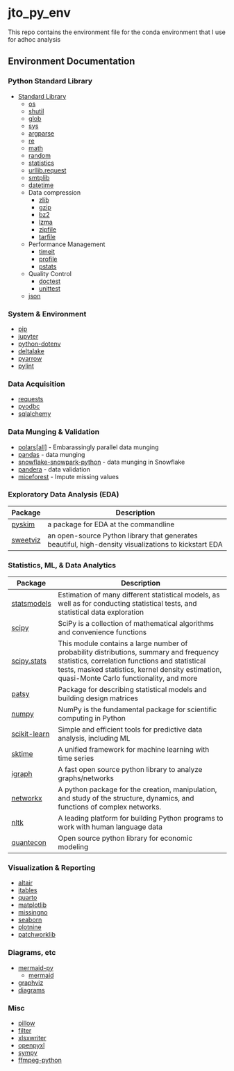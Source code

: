 # jto_py_env

This repo contains the environment file for the conda environment that I use for adhoc analysis

## Environment Documentation

### Python Standard Library

-   [Standard Library](https://docs.python.org/3/library/index.html)
    -   [os](https://docs.python.org/3/library/os.html#module-os)
    -   [shutil](https://docs.python.org/3/library/shutil.html#module-shutil)
    -   [glob](https://docs.python.org/3/library/glob.html#module-glob)
    -   [sys](https://docs.python.org/3/library/sys.html#module-sys)
    -   [argparse](https://docs.python.org/3/library/argparse.html#module-argparse)
    -   [re](https://docs.python.org/3/library/re.html#module-re)
    -   [math](https://docs.python.org/3/library/math.html#module-math)
    -   [random](https://docs.python.org/3/library/random.html#module-random)
    -   [statistics](https://docs.python.org/3/library/statistics.html#module-statistics)
    -   [urllib.request](https://docs.python.org/3/library/urllib.request.html#module-urllib.request)
    -   [smtplib](https://docs.python.org/3/library/smtplib.html#module-smtplib)
    -   [datetime](https://docs.python.org/3/library/datetime.html#module-datetime)
    -   Data compression
        -   [zlib](https://docs.python.org/3/library/zlib.html#module-zlib)
        -   [gzip](https://docs.python.org/3/library/gzip.html#module-gzip)
        -   [bz2](https://docs.python.org/3/library/bz2.html#module-bz2)
        -   [lzma](https://docs.python.org/3/library/lzma.html#module-lzma)
        -   [zipfile](https://docs.python.org/3/library/zipfile.html#module-zipfile)
        -   [tarfile](https://docs.python.org/3/library/tarfile.html#module-tarfile)
    -   Performance Management
        -   [timeit](https://docs.python.org/3/library/timeit.html#module-timeit)
        -   [profile](https://docs.python.org/3/library/profile.html#module-profile)
        -   [pstats](https://docs.python.org/3/library/profile.html#module-pstats)
    -   Quality Control
        -   [doctest](https://docs.python.org/3/library/doctest.html#module-doctest)
        -   [unittest](https://docs.python.org/3/library/unittest.html#module-unittest)
    -   [json](https://docs.python.org/3/library/json.html#module-json)

### System & Environment

-   [pip](https://pip.pypa.io/en/stable/index.html)
-   [jupyter](https://docs.jupyter.org/en/latest/)
-   [python-dotenv](https://saurabh-kumar.com/python-dotenv/)
-   [deltalake](https://delta-io.github.io/delta-rs/)
-   [pyarrow](https://arrow.apache.org/docs/python/index.html)
-   [pylint](https://www.pylint.org/)

### Data Acquisition

-   [requests](https://requests.readthedocs.io/en/latest/)
-   [pyodbc](https://github.com/mkleehammer/pyodbc/wiki)
-   [sqlalchemy](https://docs.sqlalchemy.org/en/20/)

### Data Munging & Validation

-   [polars\[all\]](https://docs.pola.rs/) - Embarassingly parallel data munging
-   [pandas](https://pandas.pydata.org/docs/) - data munging
-   [snowflake-snowpark-python](https://docs.snowflake.com/en/developer-guide/snowpark/python/index) - data munging in Snowflake
-   [pandera](https://pandera.readthedocs.io/en/latest/) - data validation
-   [miceforest](https://miceforest.readthedocs.io/en/latest/) - Impute missing values

### Exploratory Data Analysis (EDA)

| Package                                             | Description                                                                                          |
|---------------|---------------------------------------------------------|
| [pyskim](https://github.com/kpj/pyskim)             | a package for EDA at the commandline                                                                 |
| [sweetviz](https://github.com/fbdesignpro/sweetviz) | an open-source Python library that generates beautiful, high-density visualizations to kickstart EDA |

### Statistics, ML, & Data Analytics

| Package                                                                                                         | Description                                                                                                                                                                                                                              |
|---------------|---------------------------------------------------------|
| [statsmodels](https://www.statsmodels.org/stable/index.html)                                                    | Estimation of many different statistical models, as well as for conducting statistical tests, and statistical data exploration                                                                                                           |
| [scipy](https://docs.scipy.org/doc/scipy/)                                                                      | SciPy is a collection of mathematical algorithms and convenience functions                                                                                                                                                               |
|  [scipy.stats](https://docs.scipy.org/doc/scipy/reference/stats.html#statsrefmanual "scipy.stats submodule")    | This module contains a large number of probability distributions, summary and frequency statistics, correlation functions and statistical tests, masked statistics, kernel density estimation, quasi-Monte Carlo functionality, and more |
| [patsy](https://patsy.readthedocs.io/en/latest/)                                                                | Package for describing statistical models and building design matrices                                                                                                                                                                   |
| [numpy](https://numpy.org/doc/)                                                                                 | NumPy is the fundamental package for scientific computing in Python                                                                                                                                                                      |
| [scikit-learn](https://scikit-learn.org/stable/user_guide.html)                                                 | Simple and efficient tools for predictive data analysis, including ML                                                                                                                                                                    |
| [sktime](https://www.sktime.net/en/latest/index.html)                                                           | A unified framework for machine learning with time series                                                                                                                                                                                |
| [igraph](https://python.igraph.org/en/stable/)                                                                  | A fast open source python library to analyze graphs/networks                                                                                                                                                                             |
| [networkx](https://networkx.org/documentation/stable/)                                                          | A python package for the creation, manipulation, and study of the structure, dynamics, and functions of complex networks.                                                                                                                |
| [nltk](https://www.nltk.org/)                                                                                   | A leading platform for building Python programs to work with human language data                                                                                                                                                         |
| [quantecon](https://quanteconpy.readthedocs.io/en/latest/)                                                      | Open source python library for economic modeling                                                                                                                                                                                         |

### Visualization & Reporting

-   [altair](https://altair-viz.github.io/getting_started/overview.html)
-   [itables](https://mwouts.github.io/itables/quick_start.html#)
-   [quarto](https://quarto.org/)
-   [matplotlib](https://matplotlib.org/stable/index.html)
-   [missingno](https://github.com/ResidentMario/missingno)
-   [seaborn](https://seaborn.pydata.org/)
-   [plotnine](https://plotnine.org/)
-   [patchworklib](https://github.com/ponnhide/patchworklib)

### Diagrams, etc

-   [mermaid-py](https://github.com/ouhammmourachid/mermaid-py)
    -   [mermaid](https://mermaid.js.org/)
-   [graphviz](https://www.graphviz.org/)
-   [diagrams](https://diagrams.mingrammer.com/)

### Misc

-   [pillow](https://seaborn.pydata.org/)
-   [filter](https://kkroening.github.io/ffmpeg-python/)
-   [xlsxwriter](https://xlsxwriter.readthedocs.io/)
-   [openpyxl](https://openpyxl.readthedocs.io/en/stable/index.html)
-   [sympy](https://docs.sympy.org/latest/index.html)
-   [ffmpeg-python](https://kkroening.github.io/ffmpeg-python/)